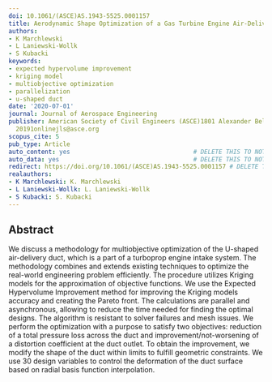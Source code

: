 ```yaml
---
doi: 10.1061/(ASCE)AS.1943-5525.0001157
title: Aerodynamic Shape Optimization of a Gas Turbine Engine Air-Delivery Duct
authors:
- K Marchlewski
- L Laniewski-Wollk
- S Kubacki
keywords:
- expected hypervolume improvement
- kriging model
- multiobjective optimization
- parallelization
- u-shaped duct
date: '2020-07-01'
journal: Journal of Aerospace Engineering
publisher: American Society of Civil Engineers (ASCE)1801 Alexander Bell DriveGEORestonAlabamaVA
  20191onlinejls@asce.org
scopus_cite: 5
pub_type: Article
auto_content: yes                                  # DELETE THIS TO NOT AUTO GENERATE CONTENT
auto_data: yes                                     # DELETE THIS TO NOT AUTO GENERATE METADATA
redirect: https://doi.org/10.1061/(ASCE)AS.1943-5525.0001157 # DELETE THIS TO NOT REDIRECT
realauthors:
- K Marchlewski: K. Marchlewski
- L Laniewski-Wollk: L. Laniewski-Wollk
- S Kubacki: S. Kubacki
---
```



## Abstract
We discuss a methodology for multiobjective optimization of the U-shaped air-delivery duct, which is a part of a turboprop engine intake system. The methodology combines and extends existing techniques to optimize the real-world engineering problem efficiently. The procedure utilizes Kriging models for the approximation of objective functions. We use the Expected Hypervolume Improvement method for improving the Kriging models accuracy and creating the Pareto front. The calculations are parallel and asynchronous, allowing to reduce the time needed for finding the optimal designs. The algorithm is resistant to solver failures and mesh issues. We perform the optimization with a purpose to satisfy two objectives: reduction of a total pressure loss across the duct and improvement/not-worsening of a distortion coefficient at the duct outlet. To obtain the improvement, we modify the shape of the duct within limits to fulfill geometric constraints. We use 30 design variables to control the deformation of the duct surface based on radial basis function interpolation.
